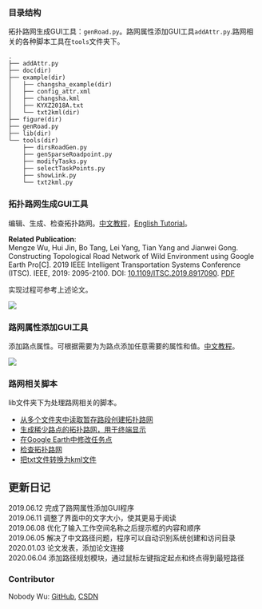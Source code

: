 ### 目录结构
拓扑路网生成GUI工具：`genRoad.py`。路网属性添加GUI工具`addAttr.py`.路网相关的各种脚本工具在`tools`文件夹下。

```
.
├── addAttr.py
├── doc(dir)
├── example(dir)
│   ├── changsha_example(dir)
│   ├── config_attr.xml
│   ├── changsha.kml
│   ├── KYXZ2018A.txt
│   └── txt2kml(dir)
├── figure(dir)
├── genRoad.py
├── lib(dir)
└── tools(dir)
    ├── dirsRoadGen.py
    ├── genSparseRoadpoint.py
    ├── modifyTasks.py
    ├── selectTaskPoints.py
    ├── showLink.py
    └── txt2kml.py
```

### 拓扑路网生成GUI工具
编辑、生成、检查拓扑路网。[中文教程](./doc/generate_topology_road_zh.md)，[English Tutorial](./doc/generate_topology_road_en.md)。

**Related Publication**:  
Mengze Wu, Hui Jin, Bo Tang, Lei Yang, Tian Yang and Jianwei Gong. Constructing Topological Road Network of Wild Environment using Google Earth Pro[C]. 2019 IEEE Intelligent Transportation Systems Conference (ITSC). IEEE, 2019: 2095-2100. DOI: [10.1109/ITSC.2019.8917090](https://ieeexplore.ieee.org/document/8917090). [PDF](https://ieeexplore.ieee.org/stamp/stamp.jsp?tp=&arnumber=8917090)

实现过程可参考上述论文。

![](./figure/road_gen_small.png)

### 路网属性添加GUI工具
添加路点属性。可根据需要为为路点添加任意需要的属性和值。[中文教程](./doc/add_attribute.md)。

![](./figure/add_attr_startup.png)

### 路网相关脚本
lib文件夹下为处理路网相关的脚本。
- [从多个文件夹中读取暂存路段创建拓扑路网](./doc/dirs_generate_road.md)
- [生成稀少路点的拓扑路网，用于终端显示](./doc/generate_sparse_road.md)
- [在Google Earth中修改任务点](./doc/modify_tasks.md)
- [检查拓扑路网](./doc/show_link.md)
- [把txt文件转换为kml文件](./doc/rosbag2txt2kml.md)

## 更新日记
2019.06.12 完成了路网属性添加GUI程序  
2019.06.11 调整了界面中的文字大小，使其更易于阅读  
2019.06.08 优化了输入工作空间名称之后提示框的内容和顺序  
2019.06.05 解决了中文路径问题，程序可以自动识别系统创建和访问目录  
2020.01.03 论文发表，添加论文连接  
2020.06.04 添加路径规划模块，通过鼠标左键指定起点和终点得到最短路径

### Contributor
Nobody Wu: [GitHub](https://github.com/nobodywu), [CSDN](https://blog.csdn.net/NobodyWu)
